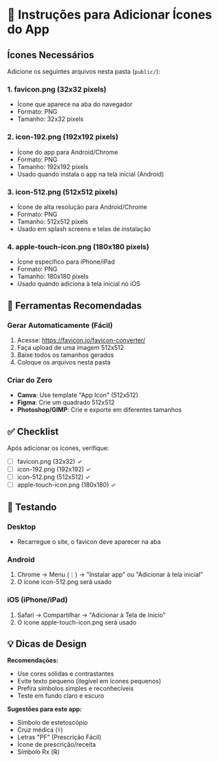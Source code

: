# 📱 Instruções para Adicionar Ícones do App

## Ícones Necessários

Adicione os seguintes arquivos nesta pasta (`public/`):

### 1. **favicon.png** (32x32 pixels)
- Ícone que aparece na aba do navegador
- Formato: PNG
- Tamanho: 32x32 pixels

### 2. **icon-192.png** (192x192 pixels)
- Ícone do app para Android/Chrome
- Formato: PNG
- Tamanho: 192x192 pixels
- Usado quando instala o app na tela inicial (Android)

### 3. **icon-512.png** (512x512 pixels)
- Ícone de alta resolução para Android/Chrome
- Formato: PNG
- Tamanho: 512x512 pixels
- Usado em splash screens e telas de instalação

### 4. **apple-touch-icon.png** (180x180 pixels)
- Ícone específico para iPhone/iPad
- Formato: PNG
- Tamanho: 180x180 pixels
- Usado quando adiciona à tela inicial no iOS

## 🎨 Ferramentas Recomendadas

### Gerar Automaticamente (Fácil)
1. Acesse: https://favicon.io/favicon-converter/
2. Faça upload de uma imagem 512x512
3. Baixe todos os tamanhos gerados
4. Coloque os arquivos nesta pasta

### Criar do Zero
- **Canva**: Use template "App Icon" (512x512)
- **Figma**: Crie um quadrado 512x512
- **Photoshop/GIMP**: Crie e exporte em diferentes tamanhos

## ✅ Checklist

Após adicionar os ícones, verifique:
- [ ] favicon.png (32x32) ✓
- [ ] icon-192.png (192x192) ✓
- [ ] icon-512.png (512x512) ✓
- [ ] apple-touch-icon.png (180x180) ✓

## 🚀 Testando

### Desktop
- Recarregue o site, o favicon deve aparecer na aba

### Android
1. Chrome → Menu (⋮) → "Instalar app" ou "Adicionar à tela inicial"
2. O ícone icon-512.png será usado

### iOS (iPhone/iPad)
1. Safari → Compartilhar → "Adicionar à Tela de Início"
2. O ícone apple-touch-icon.png será usado

## 💡 Dicas de Design

**Recomendações:**
- Use cores sólidas e contrastantes
- Evite texto pequeno (ilegível em ícones pequenos)
- Prefira símbolos simples e reconhecíveis
- Teste em fundo claro e escuro

**Sugestões para este app:**
- Símbolo de estetoscópio
- Cruz médica (⚕️)
- Letras "PF" (Prescrição Fácil)
- Ícone de prescrição/receita
- Símbolo Rx (℞)
